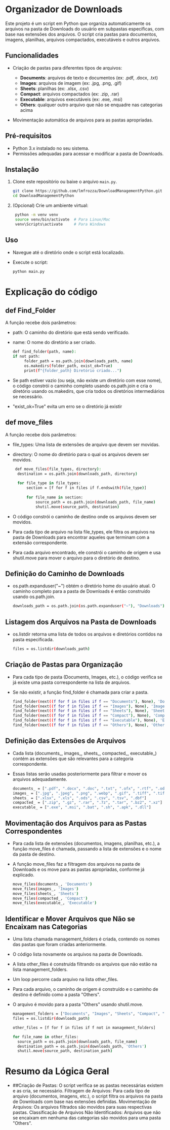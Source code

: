 # Organizador de Downloads

Este projeto é um script em Python que organiza automaticamente os arquivos na pasta de Downloads do usuário em subpastas específicas, com base nas extensões dos arquivos. O script cria pastas para documentos, imagens, planilhas, arquivos compactados, executáveis e outros arquivos.

## Funcionalidades

- Criação de pastas para diferentes tipos de arquivos:
  - **Documents**: arquivos de texto e documentos (ex: .pdf, .docx, .txt)
  - **Images**: arquivos de imagem (ex: .jpg, .png, .gif)
  - **Sheets**: planilhas (ex: .xlsx, .csv)
  - **Compact**: arquivos compactados (ex: .zip, .rar)
  - **Executable**: arquivos executáveis (ex: .exe, .msi)
  - **Others**: qualquer outro arquivo que não se enquadre nas categorias acima

- Movimentação automática de arquivos para as pastas apropriadas.

## Pré-requisitos

- Python 3.x instalado no seu sistema.
- Permissões adequadas para acessar e modificar a pasta de Downloads.

## Instalação

1. Clone este repositório ou baixe o arquivo `main.py`.

   ```bash
   git clone https://github.com/lmfrozza/DownloadManagementPython.git
   cd DownloadManagementPython
   ```
2. (Opcional) Crie um ambiente virtual:

   ```bash
    python -m venv venv
    source venv/bin/activate  # Para Linux/Mac
    venv\Scripts\activate     # Para Windows
   ```
## Uso
- Navegue até o diretório onde o script está localizado.

- Execute o script:
   ```bash
   python main.py
   ```
# Explicação do código

## def Find_Folder
   
A função recebe dois parâmetros:
- path: O caminho do diretório que está sendo verificado.
- name: O nome do diretório a ser criado.
   
   ```bash
   def find_folder(path, name):
   if not path:
        folder_path = os.path.join(downloads_path, name)
        os.makedirs(folder_path, exist_ok=True)
        print(f"{folder_path} Diretório criado...")
   ```
- Se path estiver vazio (ou seja, não existe um diretório com esse nome), o código constrói o caminho completo usando os.path.join e cria o diretório usando os.makedirs, que cria todos os diretórios intermediários se necessário.
- "exist_ok=True" evita um erro se o diretório já existir

## def move_files

A função recebe dois parâmetros:
- file_types: Uma lista de extensões de arquivo que devem ser movidas.
- directory: O nome do diretório para o qual os arquivos devem ser movidos.

  ```bash
   def move_files(file_types, directory):
    destination = os.path.join(downloads_path, directory)
    
    for file_type in file_types:
        section = [f for f in files if f.endswith(file_type)]
        
        for file_name in section:
            source_path = os.path.join(downloads_path, file_name)
            shutil.move(source_path, destination)
   ```
- O código constrói o caminho de destino onde os arquivos devem ser movidos.

- Para cada tipo de arquivo na lista file_types, ele filtra os arquivos na pasta de Downloads para encontrar aqueles que terminam com a extensão correspondente.

- Para cada arquivo encontrado, ele constrói o caminho de origem e usa shutil.move para mover o arquivo para o diretório de destino.

## Definição do Caminho de Downloads

- os.path.expanduser("~") obtém o diretório home do usuário atual. O caminho completo para a pasta de Downloads é então construído usando os.path.join.
  ```bash
  downloads_path = os.path.join(os.path.expanduser("~"), "Downloads")
  ```
## Listagem dos Arquivos na Pasta de Downloads

- os.listdir retorna uma lista de todos os arquivos e diretórios contidos na pasta especificada.
  ```bash
  files = os.listdir(downloads_path)
  ```

## Criação de Pastas para Organização

- Para cada tipo de pasta (Documents, Images, etc.), o código verifica se já existe uma pasta correspondente na lista de arquivos.
- Se não existir, a função find_folder é chamada para criar a pasta.

  ```bash
  find_folder(next((f for f in files if f == "Documents"), None), 'Documents')
  find_folder(next((f for f in files if f == "Images"), None), 'Images')
  find_folder(next((f for f in files if f == "Sheets"), None), 'Sheets')
  find_folder(next((f for f in files if f == "Compact"), None), 'Compact')
  find_folder(next((f for f in files if f == "Executable"), None), 'Executable')
  find_folder(next((f for f in files if f == "Others"), None), 'Others')
  ```

## Definição das Extensões de Arquivos

- Cada lista (documents_, images_, sheets_, compacted_, executable_) contém as extensões que são relevantes para a categoria correspondente.
- Essas listas serão usadas posteriormente para filtrar e mover os arquivos adequadamente.

  ```bash
  documents_ = [".pdf", ".docx", ".doc", ".txt", ".ofx", ".rtf", ".odt", ".ppt",     ".pptx", ".epub", ".mobi", ".html", ".htm"]
  images_ = [".jpg", ".jpeg", ".png", ".webp", ".gif", ".tiff", ".tif", ".bmp",     ".svg", ".heic"]
  sheets_ = [".xlsx", ".xls", ".ods", ".csv", ".tsv", ".dbf"]
  compacted_ = [".zip", ".gz", ".rar", ".7z", ".tar", ".bz2", ".xz"]
  executable_ = [".exe", ".msi", ".bat", ".sh", ".apk", ".dll"]
  ```

## Movimentação dos Arquivos para as Pastas Correspondentes

- Para cada lista de extensões (documentos, imagens, planilhas, etc.), a função move_files é chamada, passando a lista de extensões e o nome da pasta de destino.

- A função move_files faz a filtragem dos arquivos na pasta de Downloads e os move para as pastas apropriadas, conforme já explicado.

  ```bash
  move_files(documents_, 'Documents')
  move_files(images_, 'Images')
  move_files(sheets_, 'Sheets')
  move_files(compacted_, 'Compact')
  move_files(executable_, 'Executable')
  ```

## Identificar e Mover Arquivos que Não se Encaixam nas Categorias

- Uma lista chamada management_folders é criada, contendo os nomes das pastas que foram criadas anteriormente.
- O código lista novamente os arquivos na pasta de Downloads.
- A lista other_files é construída filtrando os arquivos que não estão na lista management_folders.
- Um loop percorre cada arquivo na lista other_files.
- Para cada arquivo, o caminho de origem é construído e o caminho de destino é definido como a pasta "Others".
- O arquivo é movido para a pasta "Others" usando shutil.move.

  ```bash
  management_folders = ["Documents", "Images", "Sheets", "Compact", "Executable",   "Others"]
  files = os.listdir(downloads_path)

  other_files = [f for f in files if f not in management_folders]

  for file_name in other_files:
    source_path = os.path.join(downloads_path, file_name)
    destination_path = os.path.join(downloads_path, 'Others')
    shutil.move(source_path, destination_path)
  ```

# Resumo da Lógica Geral
- ##Criação de Pastas: O script verifica se as pastas necessárias existem e as cria, se necessário.
Filtragem de Arquivos: Para cada tipo de arquivo (documentos, imagens, etc.), o script filtra os arquivos na pasta de Downloads com base nas extensões definidas.
Movimentação de Arquivos: Os arquivos filtrados são movidos para suas respectivas pastas.
Classificação de Arquivos Não Identificados: Arquivos que não se encaixam em nenhuma das categorias são movidos para uma pasta "Others".  
